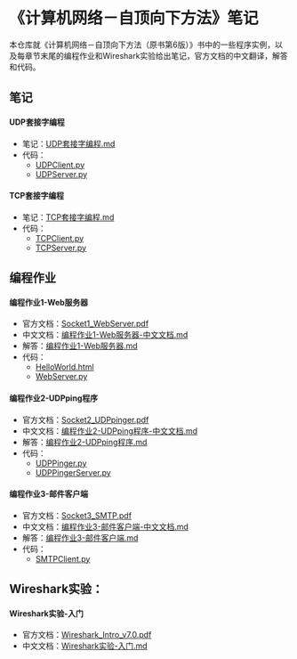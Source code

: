 # 《计算机网络－自顶向下方法》笔记

本仓库就《计算机网络－自顶向下方法（原书第6版）》书中的一些程序实例，以及每章节末尾的编程作业和Wireshark实验给出笔记，官方文档的中文翻译，解答和代码。
## 笔记

#### UDP套接字编程

* 笔记：[UDP套接字编程.md](Notes/UDP套接字编程.md)
* 代码：
  * [UDPClient.py](Notes/source/UDPClient.py)
  * [UDPServer.py](Notes/source/UDPServer.py)

#### TCP套接字编程

* 笔记：[TCP套接字编程.md](Notes/TCP套接字编程.md)
* 代码：
  * [TCPClient.py](Notes/source/TCPClient.py)
  * [TCPServer.py](Notes/source/TCPServer.py)

## 编程作业

#### 编程作业1-Web服务器

* 官方文档：[Socket1_WebServer.pdf](ProgrammingAssignment/编程作业1-Web服务器/Socket1_WebServer.pdf)
* 中文文档：[编程作业1-Web服务器-中文文档.md](ProgrammingAssignment/编程作业1-Web服务器/编程作业1-Web服务器-中文文档.md)
* 解答：[编程作业1-Web服务器.md](ProgrammingAssignment/编程作业1-Web服务器/编程作业1-Web服务器.md)
* 代码：
  * [HelloWorld.html](ProgrammingAssignment/编程作业1-Web服务器/source/HelloWorld.html)
  * [WebServer.py](ProgrammingAssignment/编程作业1-Web服务器/source/WebServer.py)

#### 编程作业2-UDPping程序

* 官方文档：[Socket2_UDPpinger.pdf](ProgrammingAssignment/编程作业2-UDPping程序/Socket2_UDPpinger.pdf)
* 中文文档：[编程作业2-UDPping程序-中文文档.md](ProgrammingAssignment/编程作业2-UDPping程序/编程作业2-UDPping程序-中文文档.md)
* 解答：[编程作业2-UDPping程序.md](ProgrammingAssignment/编程作业2-UDPping程序/编程作业2-UDPping程序.md)
* 代码：
  * [UDPPinger.py](ProgrammingAssignment/编程作业2-UDPping程序/source/UDPPinger.py)
  * [UDPPingerServer.py](ProgrammingAssignment/编程作业2-UDPping程序/source/UDPPingerServer.py)

#### 编程作业3-邮件客户端

* 官方文档：[Socket3_SMTP.pdf](ProgrammingAssignment/编程作业3-邮件客户端/Socket3_SMTP.pdf)
* 中文文档：[编程作业3-邮件客户端-中文文档.md](ProgrammingAssignment/编程作业3-邮件客户端/编程作业3-邮件客户端-中文文档.md)
* 解答：[编程作业3-邮件客户端.md](ProgrammingAssignment/编程作业3-邮件客户端/编程作业3-邮件客户端.md)
* 代码：
  * [SMTPClient.py](ProgrammingAssignment/编程作业3-邮件客户端/source/SMTPClient.py)

## Wireshark实验：

#### Wireshark实验-入门

* 官方文档：[Wireshark_Intro_v7.0.pdf](WiresharkLab/Wireshark实验-入门/Wireshark_Intro_v7.0.pdf)
* 中文文档：[Wireshark实验-入门.md](WiresharkLab/Wireshark实验-入门/Wireshark实验-入门.md)


